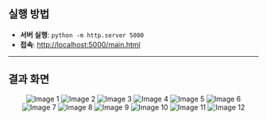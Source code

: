 ## 실행 방법
- **서버 실행**: `python -m http.server 5000`
- **접속**: [http://localhost:5000/main.html](http://localhost:5000/main.html)

---

## 결과 화면
<div align="center">
    <img src="https://github.com/user-attachments/assets/3ca7598c-3b8c-4886-874c-77c3f1ef4d22" alt="Image 1">
    <img src="https://github.com/user-attachments/assets/31cf29bb-6851-44b2-80dd-dce7069f8d7f" alt="Image 2">
    <img src="https://github.com/user-attachments/assets/9520a833-6878-449c-b1fe-5ffb88776a70" alt="Image 3">
    <img src="https://github.com/user-attachments/assets/68630f49-a71f-4e13-9410-909eb766f05f" alt="Image 4">
    <img src="https://github.com/user-attachments/assets/1765f977-8195-4dc3-b819-0624c1e2c1c0" alt="Image 5">
    <img src="https://github.com/user-attachments/assets/e7339c75-c32b-4dc1-ac0a-a9b2231941d9" alt="Image 6">
    <img src="https://github.com/user-attachments/assets/a023ca70-04bd-41f5-9326-6c448d5221e0" alt="Image 7">
    <img src="https://github.com/user-attachments/assets/493f2b6d-bb3a-49e6-b4e8-d9da7c2d8b1f" alt="Image 8">
    <img src="https://github.com/user-attachments/assets/11709e52-a5d4-4298-8264-9936ebeead04" alt="Image 9">
    <img src="https://github.com/user-attachments/assets/6d5e7d91-77db-4595-8a99-6929013b7b2d" alt="Image 10">
    <img src="https://github.com/user-attachments/assets/cb1c0d3f-6b80-4963-9153-16fe5a394efc" alt="Image 11">
    <img src="https://github.com/user-attachments/assets/17785766-9a26-43e0-af5e-9a1c5f3cb180" alt="Image 12">
</div>
